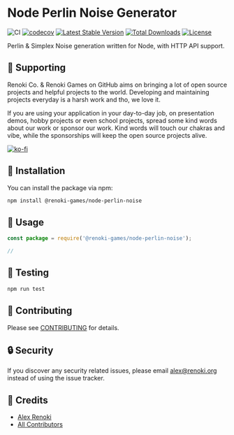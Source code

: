 Node Perlin Noise Generator
===========================

![CI](https://github.com/renoki-games/node-perlin-noise/workflows/CI/badge.svg?branch=master)
[![codecov](https://codecov.io/gh/renoki-games/node-perlin-noise/branch/master/graph/badge.svg)](https://codecov.io/gh/renoki-games/node-perlin-noise/branch/master)
[![Latest Stable Version](https://img.shields.io/github/v/release/renoki-games/node-perlin-noise)](https://www.npmjs.com/package/@renoki-games/node-perlin-noise)
[![Total Downloads](https://img.shields.io/npm/dt/@renoki-games/node-perlin-noise)](https://www.npmjs.com/package/@renoki-games/node-perlin-noise)
[![License](https://img.shields.io/npm/l/@renoki-games/node-perlin-noise)](https://www.npmjs.com/package/@renoki-games/node-perlin-noise)

Perlin & Simplex Noise generation written for Node, with HTTP API support.

## 🤝 Supporting

Renoki Co. & Renoki Games on GitHub aims on bringing a lot of open source projects and helpful projects to the world. Developing and maintaining projects everyday is a harsh work and tho, we love it.

If you are using your application in your day-to-day job, on presentation demos, hobby projects or even school projects, spread some kind words about our work or sponsor our work. Kind words will touch our chakras and vibe, while the sponsorships will keep the open source projects alive.

[![ko-fi](https://www.ko-fi.com/img/githubbutton_sm.svg)](https://ko-fi.com/R6R42U8CL)

## 🚀 Installation

You can install the package via npm:

```bash
npm install @renoki-games/node-perlin-noise
```

## 🙌 Usage

```js
const package = require('@renoki-games/node-perlin-noise');

//
```

## 🐛 Testing

``` bash
npm run test
```

## 🤝 Contributing

Please see [CONTRIBUTING](CONTRIBUTING.md) for details.

## 🔒  Security

If you discover any security related issues, please email alex@renoki.org instead of using the issue tracker.

## 🎉 Credits

- [Alex Renoki](https://github.com/rennokki)
- [All Contributors](../../contributors)
